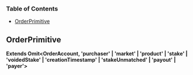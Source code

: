 <!-- Generated by documentation.js. Update this documentation by updating the source code. -->

### Table of Contents

*   [OrderPrimitive][1]

## OrderPrimitive

**Extends Omit\<OrderAccount, 'purchaser' | 'market' | 'product' | 'stake' | 'voidedStake' | 'creationTimestamp' | 'stakeUnmatched' | 'payout' | 'payer'>**

[1]: #orderprimitive
